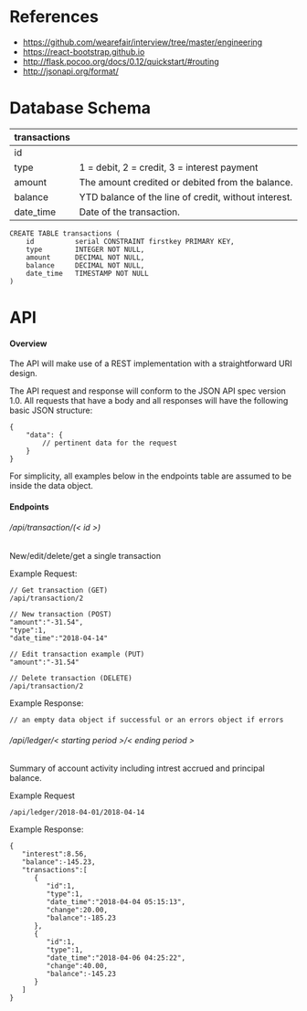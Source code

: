 # References
   * https://github.com/wearefair/interview/tree/master/engineering
   * https://react-bootstrap.github.io
   * http://flask.pocoo.org/docs/0.12/quickstart/#routing
   * http://jsonapi.org/format/


# Database Schema

| transactions     | |
------------------ | --- |
| id               | |
| type             | 1 = debit, 2 = credit, 3 = interest payment |
| amount           | The amount credited or debited from the balance. |
| balance          | YTD balance of the line of credit, without interest. |
| date_time        | Date of the transaction. |


```
CREATE TABLE transactions (
    id          serial CONSTRAINT firstkey PRIMARY KEY,
    type        INTEGER NOT NULL,
    amount      DECIMAL NOT NULL,
    balance     DECIMAL NOT NULL,
    date_time   TIMESTAMP NOT NULL
)
```


# API
#### Overview
The API will make use of a REST implementation with a straightforward URI
design.

The API request and response will conform to the JSON API spec version 1.0.
All requests that have a body and  all responses will have the following basic JSON structure:
```
{
    "data": {
        // pertinent data for the request
    }
}
```

For simplicity, all examples below in the endpoints table are assumed to be
inside the data object.

#### Endpoints

###### /api/transaction/(< id >)
New/edit/delete/get a single transaction

Example Request:
```
// Get transaction (GET)
/api/transaction/2

// New transaction (POST)
"amount":"-31.54",
"type":1,
"date_time":"2018-04-14"

// Edit transaction example (PUT)
"amount":"-31.54"

// Delete transaction (DELETE)
/api/transaction/2
```


Example Response:
```
// an empty data object if successful or an errors object if errors
```

###### /api/ledger/< starting period >/< ending period >
Summary of account activity including intrest accrued and principal balance.

Example Request
```
/api/ledger/2018-04-01/2018-04-14
```

Example Response:
```
{
   "interest":8.56,
   "balance":-145.23,
   "transactions":[
      {
         "id":1,
         "type":1,
         "date_time":"2018-04-04 05:15:13",
         "change":20.00,
         "balance":-185.23
      },
      {
         "id":1,
         "type":1,
         "date_time":"2018-04-06 04:25:22",
         "change":40.00,
         "balance":-145.23
      }
   ]
}
```

